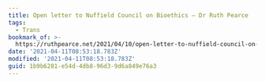 ```yaml
---
title: Open letter to Nuffield Council on Bioethics – Dr Ruth Pearce
tags:
  - Trans
bookmark_of: >-
  https://ruthpearce.net/2021/04/10/open-letter-to-nuffield-council-on-bioethics/
date: '2021-04-11T08:53:18.783Z'
modified: '2021-04-11T08:53:18.783Z'
guid: 1b9b6281-e54d-4db8-96d3-9d6a849e76a3
---
```

 
